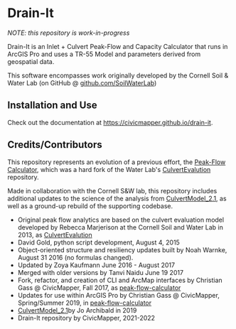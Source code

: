 # Drain-It

*NOTE: this repository is work-in-progress*

Drain-It is an Inlet + Culvert Peak-Flow and Capacity Calculator that runs in ArcGIS Pro and uses a TR-55 Model and parameters derived from geospatial data.

This software encompasses work originally developed by the Cornell Soil & Water Lab (on GitHub @ [github.com/SoilWaterLab](https://github.com/SoilWaterLab))

## Installation and Use

Check out the documentation at https://civicmapper.github.io/drain-it.

## Credits/Contributors

This repository represents an evolution of a previous effort, the [Peak-Flow Calculator](https://github.com/civicmapper/peak-flow-calculator/), which was a hard fork of the Water Lab's [CulvertEvalution](https://github.com/SoilWaterLab/CulvertEvaluation) repository. 

Made in collaboration with the Cornell S&W lab, this repository includes additional updates to the science of the analysis from [CulvertModel_2.1](https://github.com/SoilWaterLab/CulvertModel_2.1), as well as a ground-up rebuild of the supporting codebase.

* Original peak flow analytics are based on the culvert evaluation model developed by Rebecca Marjerison at the Cornell Soil and Water Lab in 2013, as [CulvertEvalution](https://github.com/SoilWaterLab/CulvertEvaluation)
* David Gold, python script development, August 4, 2015
* Object-oriented structure and resiliency updates built by Noah Warnke, August 31 2016 (no formulas changed).
* Updated by Zoya Kaufmann June 2016 - August 2017
* Merged with older versions by Tanvi Naidu June 19 2017
* Fork, refactor, and creation of CLI and ArcMap interfaces by Christian Gass @ CivicMapper, Fall 2017, as [peak-flow-calculator](https://github.com/civicmapper/peak-flow-calculator/)
* Updates for use within ArcGIS Pro by Christian Gass @ CivicMapper, Spring/Summer 2019, in [peak-flow-calculator](https://github.com/civicmapper/peak-flow-calculator/)
* [CulvertModel_2.1](https://github.com/SoilWaterLab/CulvertModel_2.1)by Jo Archibald in 2019
* Drain-It repository by CivicMapper, 2021-2022
